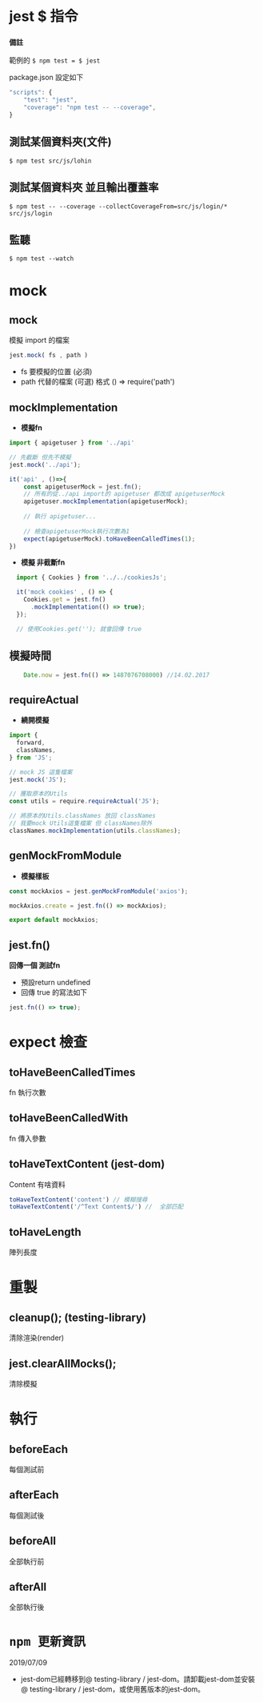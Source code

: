 # jest $ 指令

### **`備註`**
範例的 `$ npm test = $ jest`  

package.json 設定如下
```javascript
"scripts": {
    "test": "jest",
    "coverage": "npm test -- --coverage",
}
```

## 測試某個資料夾(文件)
```
$ npm test src/js/lohin
```

## 測試某個資料夾 並且輸出覆蓋率
```
$ npm test -- --coverage --collectCoverageFrom=src/js/login/* src/js/login
```

## 監聽
```
$ npm test --watch
```

# mock

## mock
模擬 import 的檔案
```javascript
jest.mock( fs , path )
```
* fs 要模擬的位置 (必須)
* path 代替的檔案 (可選) 格式 () => require('path')

## mockImplementation
* **模擬fn**
```javascript
import { apigetuser } from '../api'

// 先截斷 但先不模擬
jest.mock('../api');

it('api' , ()=>{
    const apigetuserMock = jest.fn();
    // 所有的從../api import的 apigetuser 都改成 apigetuserMock
    apigetuser.mockImplementation(apigetuserMock);
    
    // 執行 apigetuser...
    
    // 檢查apigetuserMock執行次數為1
    expect(apigetuserMock).toHaveBeenCalledTimes(1);
})
```
* **模擬 非截斷fn**
```javascript
  import { Cookies } from '../../cookiesJs';

  it('mock cookies' , () => {
    Cookies.get = jest.fn()
      .mockImplementation(() => true);
  });

  // 使用Cookies.get(''); 就會回傳 true
```
## 模擬時間
```javascript
    Date.now = jest.fn(() => 1487076708000) //14.02.2017
```

## requireActual
* **繞開模擬**

```javascript
import {
  forward,
  classNames,
} from 'JS';

// mock JS 這隻檔案
jest.mock('JS');

// 獲取原本的Utils
const utils = require.requireActual('JS');

// 將原本的Utils.classNames 放回 classNames
// 我要mock Utils這隻檔案 但 classNames除外
classNames.mockImplementation(utils.classNames);
```
## genMockFromModule
* **模擬樣板**
``` javascript
const mockAxios = jest.genMockFromModule('axios');

mockAxios.create = jest.fn(() => mockAxios);

export default mockAxios;
```

## jest.fn()
**回傳一個 測試fn**
 * 預設return undefined
 * 回傳 true 的寫法如下
 ```javascript
 jest.fn(() => true);
 ``` 

# expect 檢查
##  toHaveBeenCalledTimes
 fn 執行次數

## toHaveBeenCalledWith
 fn 傳入參數

## toHaveTextContent (jest-dom)
 Content 有啥資料
 ```javascript
toHaveTextContent('content') // 模糊搜尋
toHaveTextContent('/^Text Content$/') //  全部匹配
```

## toHaveLength
  陣列長度

# 重製

##  cleanup();  (testing-library)
  清除渲染(render)
## jest.clearAllMocks();
  清除模擬  

# 執行

## beforeEach
  每個測試前

## afterEach
 每個測試後

## beforeAll
  全部執行前
## afterAll
  全部執行後


# **`npm 更新資訊`**

2019/07/09
* jest-dom已經轉移到@ testing-library / jest-dom。請卸載jest-dom並安裝@ testing-library / jest-dom，或使用舊版本的jest-dom。